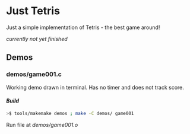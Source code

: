 # Just Tetris

Just a simple implementation of Tetris - the best game around!

*currently not yet finished*

## Demos

### **demos/game001.c**
Working demo drawn in terminal. Has no timer and does not track score.

#### *Build*
```bash
>$ tools/makemake demos ; make -C demos/ game001
```
Run file at *demos/game001.o*
